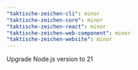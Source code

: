 ```yaml
---
"taktische-zeichen-cli": minor
"taktische-zeichen-core": minor
"taktische-zeichen-react": minor
"taktische-zeichen-web-component": minor
"taktische-zeichen-website": minor
---
```


Upgrade Node.js version to 21
